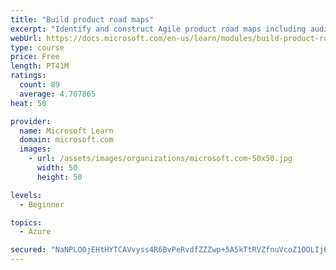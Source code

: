 ```yaml
---
title: "Build product road maps"
excerpt: "Identify and construct Agile product road maps including audiences, prioritization, themes, milestones, epics, and user stories."
webUrl: https://docs.microsoft.com/en-us/learn/modules/build-product-roadmaps/
type: course
price: Free
length: PT41M
ratings:
  count: 89
  average: 4.707865
heat: 50

provider:
  name: Microsoft Learn
  domain: microsoft.com
  images:
    - url: /assets/images/organizations/microsoft.com-50x50.jpg
      width: 50
      height: 50

levels:
  - Beginner

topics:
  - Azure

secured: "NaNPLO0jEHtHYTCAVvyss4R6BvPeRvdfZZZwp+5A5kTtRVZfnuVcoZ1OOLIj6pEOGqxfBNsi77cLNGdbk6mrNOW+lCjc89T4YxcP9PKNPcLGMG5YEi3KGkzOagvJaMm47pGQqZmJletRq50uULwIYj0IbbCyXrmaKVWfZG1Mgv6aLmY78TNto7StfAhWRjmtKaDQ20N9uGEa4GXmYP8CWMEfD7ew3ZXbyc5n3+QN1MBBUAy0xqDtKDNiTzvFhB7ft5rdlOUePv8nqSJXu2OE+w2cK16Xxp+E09pBry3s7lamxolFDrtYkB3skRNOWQeOlFjTOuqD2mX0HJDYfy5CHY0Q3fw0xgpstIjnJyHhvMowqruTAUQlr7d6XI88GrM0jUI89SHLcor9ZZo71yg5OOujZCjvtWctepk/agNHmnk=;ZaN+8Y+sVxmkdq0A6am1+A=="
---
```


